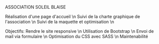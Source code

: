 ASSOCIATION SOLEIL BLAISE

Réalisation d'une page d'accueil \n
Suivi de la charte graphique de l'association \n
Suivi de la maquette et optimisation \n


Objectifs:
Rendre le site responsive \n
Utilisation de Bootstrap \n
Envoi de mail via formulaire \n
Optimisation du CSS avec SASS \n
Maintenabilité

